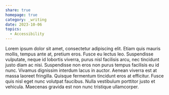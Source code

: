 ```yaml
---
share: true
homepage: true
category: _writing
date: 2023-10-06
topics:
  - Accessibility
---
```



Lorem ipsum dolor sit amet, consectetur adipiscing elit. Etiam quis mauris mollis, tempus ante at, pretium eros. Fusce eu lectus leo. Suspendisse vulputate, neque id lobortis viverra, purus nisl facilisis arcu, nec tincidunt justo diam ac nisi. Suspendisse non eros non purus tempus facilisis eu id nunc. Vivamus dignissim interdum lacus in auctor. Aenean viverra est at massa laoreet fringilla. Quisque fermentum tincidunt eros at efficitur. Fusce quis nisl eget nunc volutpat faucibus. Nulla vestibulum porttitor justo et vehicula. Maecenas gravida est non nunc tristique ullamcorper.